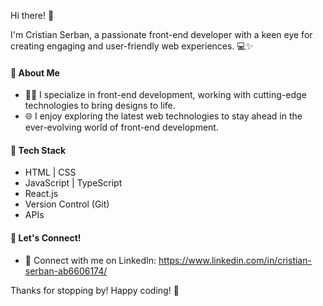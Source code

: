 Hi there! 👋

I'm Cristian Serban, a passionate front-end developer with a keen eye for creating engaging and user-friendly web experiences. 💻✨

#### 🚀 About Me

- 👨‍💻 I specialize in front-end development, working with cutting-edge technologies to bring designs to life.
- 🌐 I enjoy exploring the latest web technologies to stay ahead in the ever-evolving world of front-end development.

#### 🔧 Tech Stack

- HTML | CSS
- JavaScript | TypeScript
- React.js
- Version Control (Git)
- APIs

#### 🤝 Let's Connect!

- 🔗 Connect with me on LinkedIn: https://www.linkedin.com/in/cristian-serban-ab6606174/

Thanks for stopping by! Happy coding! 🚀

<!---
ChrisserDev/ChrisserDev is a ✨ special ✨ repository because its `README.md` (this file) appears on your GitHub profile.
You can click the Preview link to take a look at your changes.
--->
